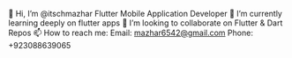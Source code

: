 👋 Hi, I’m @itschmazhar Flutter Mobile Application Developer
🌱 I’m currently learning deeply on flutter apps
💞️ I’m looking to collaborate on Flutter & Dart Repos
📫 How to reach me: Email: mazhar6542@gmail.com Phone: +923088639065
